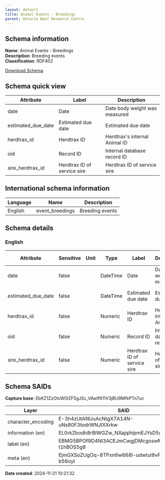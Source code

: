 ```yaml
---
layout: default  
title: Animal Events - Breedings
parent: Ontario Beef Research Centre
---
```


## Schema information

**Name**: Animal Events - Breedings  
**Description**: Breeding events  
**Classification**: RDF402 

[Download Schema](Schema_Event_Breedings.zip)

## Schema quick view

| Attribute | Label | Description |
| --- | --- | --- |
| date | Date | Date body weight was measured |
| estimated_due_date | Estimated due date | Estimated due date |
| herdtrax_id | Herdtrax ID | Herdtrax's internal Animal ID |
| oid | Record ID | Internal database record ID |
| sire_herdtrax_id | Herdtrax ID of service sire | Herdtrax ID of service sire |

## International schema information

| Language | Name | Description |
| --- | --- | --- |
| English | event_breedings | Breeding events |

## Schema details

### English

| Attribute | Sensitive | Unit | Type | Label | Description | List | Character encoding |
| --- | --- | --- | --- | --- | --- | --- | --- |
| date | false |  | DateTime | Date | Date body weight was measured | Not a list | utf-8 |
| estimated_due_date | false |  | DateTime | Estimated due date | Estimated due date | Not a list | utf-8 |
| herdtrax_id | false |  | Numeric | Herdtrax ID | Herdtrax's internal Animal ID | Not a list | utf-8 |
| oid | false |  | Numeric | Record ID | Internal database record ID | Not a list | utf-8 |
| sire_herdtrax_id | false |  | Numeric | Herdtrax ID of service sire | Herdtrax ID of service sire | Not a list | utf-8 |

## Schema SAIDs

**Capture base**: EbKZ1ZzOtcW0IZF5gJSc_VAwlf911V3jBU9MfkPTn7uc

| Layer | SAID |
| --- | --- |
| character_encoding | E-3h4zUtANUuAcNtgX7A14N-uNs80F3todrWNJIXXrkw |
| information (en) | EL0rkZbodh8rBlWGZw_NXajqihlpmEJYsD5gr0uMUmyU |
| label (en) | EBMG5BPOf9D4NI3ACEJmCwgjDMcgoswMdZ-t1hBOS5g8 |
| meta (en) | EjmGXSoZUgOq-8TPxn6w668l-udwtuI8vP_Ue-b56oyI |

**Date created**: 2024-11-21 10:21:32

